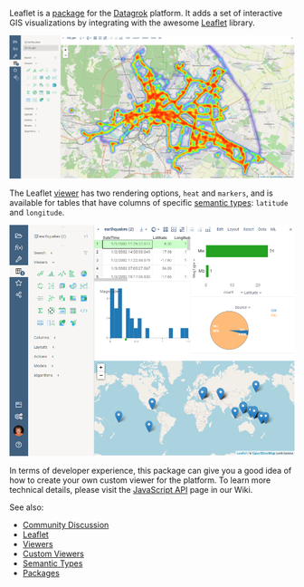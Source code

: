 Leaflet is a [package](https://datagrok.ai/help/develop/develop#packages) for the [Datagrok](https://datagrok.ai) platform. It adds a set of interactive GIS visualizations by integrating with the awesome [Leaflet](https://leafletjs.com/) library.

![](../../help/develop/how-to/leaflet-heat.png "Leaflet Viewer")

The Leaflet [viewer](https://datagrok.ai/help/visualize/viewers) has two rendering options, `heat` and `markers`, and is available for tables that have columns of specific [semantic types](https://datagrok.ai/help/discover/semantic-types): `latitude` and `longitude`.

![](../../help/develop/how-to/leaflet-viewer.png "Leaflet Viewer")

In terms of developer experience, this package can give you a good idea of how to create your own custom viewer for the platform. To learn more technical details, please visit the [JavaScript API](https://datagrok.ai/help/develop/js-api#custom-viewers) page in our Wiki.

See also:

  * [Community Discussion](https://community.datagrok.ai/t/teaser-leaflet-js-based-map/133)
  * [Leaflet](https://leafletjs.com/)
  * [Viewers](https://datagrok.ai/help/visualize/viewers)
  * [Custom Viewers](https://datagrok.ai/help/develop/js-api#custom-viewers)
  * [Semantic Types](https://datagrok.ai/help/discover/semantic-types)
  * [Packages](https://datagrok.ai/help/develop/develop#packages)

